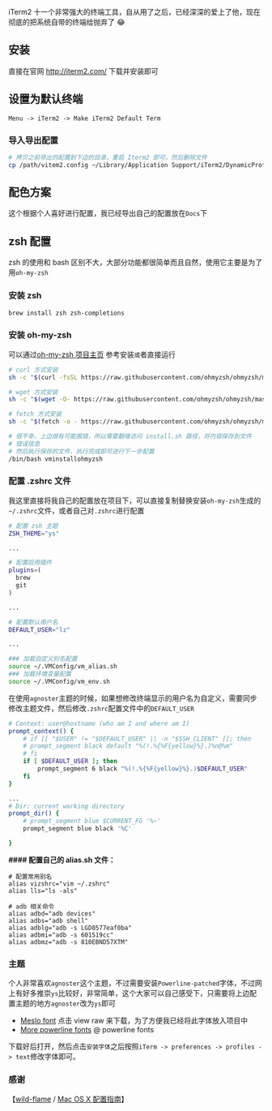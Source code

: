 iTerm2 十一个非常强大的终端工具，自从用了之后，已经深深的爱上了他，现在彻底的把系统自带的终端给抛弃了 😂

## **安装**
直接在官网 http://iterm2.com/ 下载并安装即可

## **设置为默认终端**
`Menu -> iTerm2 -> Make iTerm2 Default Term`

### 导入导出配置
```bash
# 拷贝之前导出的配置到下边的目录，重启 Iterm2 即可，然后删除文件
cp /path/vitem2.config ~/Library/Application Support/iTerm2/DynamicProfiles/
```

## **配色方案**
这个根据个人喜好进行配置，我已经导出自己的配置放在`Docs`下

## **zsh 配置**
zsh 的使用和 bash 区别不大，大部分功能都很简单而且自然，使用它主要是为了用`oh-my-zsh`

### **安装 zsh**
```bash
brew install zsh zsh-completions
```

### **安装 oh-my-zsh**
可以通过[oh-my-zsh 项目主页](https://github.com/robbyrussell/oh-my-zsh) 参考安装`或`者直接运行

```bash
# curl 方式安装
sh -c "$(curl -fsSL https://raw.githubusercontent.com/ohmyzsh/ohmyzsh/master/tools/install.sh)"

# wget 方式安装
sh -c "$(wget -O- https://raw.githubusercontent.com/ohmyzsh/ohmyzsh/master/tools/install.sh)"

# fetch 方式安装
sh -c "$(fetch -o - https://raw.githubusercontent.com/ohmyzsh/ohmyzsh/master/tools/install.sh)"

# 很不幸，上边很有可能报错，所以需要翻墙访问 install.sh 路径，将内容保存到文件
# 错误信息
# 然后执行保存的文件，执行完成即可进行下一步配置
/bin/bash vminstallohmyzsh
```

### **配置 .zshrc 文件**
我这里直接将我自己的配置放在项目下，可以直接复制替换安装`oh-my-zsh`生成的`~/.zshrc`文件，或者自己对`.zshrc`进行配置

```bash
# 配置 zsh 主题
ZSH_THEME="ys"

...

# 配置启用插件
plugins=(
  brew
  git
)

...

# 配置默认用户名
DEFAULT_USER="lz"

...

### 加载自定义别名配置
source ~/.VMConfig/vm_alias.sh
### 加载环境变量配置
source ~/.VMConfig/vm_env.sh
```

在使用`agnoster`主题的时候，如果想修改终端显示的用户名为自定义，需要同步修改主题文件，然后修改`.zshrc`配置文件中的`DEFAULT_USER`

```bash
# Context: user@hostname (who am I and where am I)
prompt_context() {
	# if [[ "$USER" != "$DEFAULT_USER" || -n "$SSH_CLIENT" ]]; then
	# prompt_segment black default "%(!.%{%F{yellow}%}.)%n@%m"
	# fi
	if [ $DEFAULT_USER ]; then
		prompt_segment 6 black "%(!.%{%F{yellow}%}.)$DEFAULT_USER"
	fi
}

...
# Dir: current working directory
prompt_dir() {
	# prompt_segment blue $CURRENT_FG '%~'
	prompt_segment blue black '%C'

}

```

**#### 配置自己的 alias.sh 文件：**
```
# 配置常用别名
alias vizshrc="vim ~/.zshrc"
alias lls="ls -als"

# adb 相关命令
alias adbd="adb devices"
alias adbs="adb shell"
alias adblg="adb -s LGD8577eaf0ba"
alias adbmi="adb -s 601519cc"
alias adbmz="adb -s 810EBND57XTM"
```

### **主题**
个人非常喜欢`agnoster`这个主题，不过需要安装`Powerline-patched`字体，不过网上有好多推崇`ys`比较好，非常简单，这个大家可以自己感受下，只需要将上边配置主题的地方`agnoster`改为`ys`即可

- [Meslo font](https://github.com/powerline/fonts/tree/master/Meslo%20Dotted) 点击 view raw 来下载，为了方便我已经将此字体放入项目中
- [More powerline fonts](https://github.com/powerline/fonts/) @ powerline fonts

下载好后打开，然后点击`安装字体`之后按照`iTerm -> preferences -> profiles -> text`修改字体即可。

### **感谢**
【[wild-flame](https://github.com/wild-flame) / [Mac OS X 配置指南](https://wild-flame.github.io/guides/)】